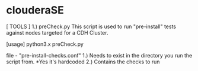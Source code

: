 clouderaSE
==========

[ TOOLS ]
1.) preCheck.py This script is used to run "pre-install" tests against nodes targeted for a CDH Cluster.
 
 [usage] python3.x preCheck.py
 
 file - "pre-install-checks.conf" 
  1.) Needs to exist in the directory you run the script from.  *Yes it's hardcoded
  2.) Contains the checks to run



